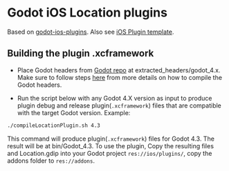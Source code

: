 # Godot iOS Location plugins

<!-- [`master` branch](https://github.com/godotengine/godot-ios-plugins/tree/master) is the current development branch and can introduce breaking changes to plugin's public interface.
[`3.3` branch](https://github.com/godotengine/godot-ios-plugins/tree/3.3)'s aim is to provide same public interface as it was before the switch to new iOS plugin system. -->

Based on [godot-ios-plugins](https://github.com/godotengine/godot-ios-plugins?tab=readme-ov-file). Also see [iOS Plugin template](https://github.com/naithar/godot_ios_plugin).

## Building the plugin .xcframework
- Place Godot headers from [Godot repo](https://github.com/godotengine/godot-ios-plugins/tree/master) at extracted_headers/godot_4.x. Make sure to follow steps [here](https://github.com/godotengine/godot-ios-plugins?tab=readme-ov-file) from more details on how to compile the Godot headers.

- Run the script below with any Godot 4.X version as input to produce plugin debug and release plugin(`.xcframework`) files that are compatible with the target Godot version. Example:

```bash
./compileLocationPlugin.sh 4.3
```

This command will produce plugin(`.xcframework`) files for Godot 4.3. The result will be at bin/Godot_4.3. To use the plugin, Copy the resulting files and Location.gdip into your Godot project `res://ios/plugins/`, copy the addons folder to `res://addons`.


